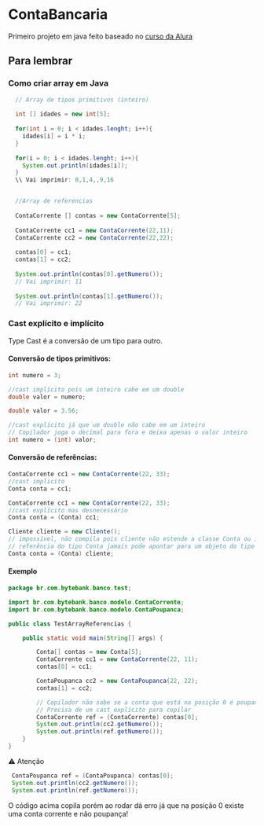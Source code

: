 # ContaBancaria
Primeiro projeto em java feito baseado no [curso da Alura](https://cursos.alura.com.br/formacao-java) 

## Para lembrar 

### Como criar array em Java 
```java
  // Array de tipos primitivos (inteiro)
  
  int [] idades = new int[5];
  
  for(int i = 0; i < idades.lenght; i++){
    idades[i] = i * i;
  }
  
  for(i = 0; i < idades.lenght; i++){
    System.out.println(idades[i]);
  }
  \\ Vai imprimir: 0,1,4,,9,16


  //Array de referencias 
  
  ContaCorrente [] contas = new ContaCorrente[5];
  
  ContaCorrente cc1 = new ContaCorrente(22,11);
  ContaCorrente cc2 = new ContaCorrente(22,22);
  
  contas[0] = cc1;
  contas[1] = cc2;
  
  System.out.println(contas[0].getNumero());
  // Vai imprimir: 11
  
  System.out.println(contas[1].getNumero());
  // Vai imprimir: 22
```
### Cast explícito e implícito

Type Cast é a conversão de um tipo para outro. 

#### Conversão de tipos primitivos:

```java
int numero = 3;

//cast implícito pois um inteiro cabe em um double
double valor = numero;
```

```java
double valor = 3.56;

//cast explícito já que um double não cabe em um inteiro 
// Copilador joga o decimal para fora e deixa apenas o valor inteiro
int numero = (int) valor;
```
#### Conversão de referências:

```java
ContaCorrente cc1 = new ContaCorrente(22, 33);
//cast implicito
Conta conta = cc1; 
```

```java
ContaCorrente cc1 = new ContaCorrente(22, 33);
//cast explícito mas desnecessário
Conta conta = (Conta) cc1; 
```

```java
Cliente cliente = new Cliente();
// impossível, não compila pois cliente não estende a classe Conta ou implementa uma interface do tipo Conta
// referência do tipo Conta jamais pode apontar para um objeto do tipo Cliente
Conta conta = (Conta) cliente; 
```

#### Exemplo

```java
package br.com.bytebank.banco.test;

import br.com.bytebank.banco.modelo.ContaCorrente;
import br.com.bytebank.banco.modelo.ContaPoupanca;

public class TestArrayReferencias {

    public static void main(String[] args) {

        Conta[] contas = new Conta[5];
        ContaCorrente cc1 = new ContaCorrente(22, 11);
        contas[0] = cc1;

        ContaPoupanca cc2 = new ContaPoupanca(22, 22);
        contas[1] = cc2;    

        // Copilador não sabe se a conta que está na posição 0 é poupança ou corrente
        // Precisa de um cast explícito para copilar
        ContaCorrente ref = (ContaCorrente) contas[0];
        System.out.println(cc2.getNumero());
        System.out.println(ref.getNumero());
    }
}
```

⚠️  Atenção 

```java
 ContaPoupanca ref = (ContaPoupanca) contas[0];
 System.out.println(cc2.getNumero());
 System.out.println(ref.getNumero());
```

O código acima copila porém ao rodar dá erro já que na posição 0 existe uma conta corrente e não poupança! 
